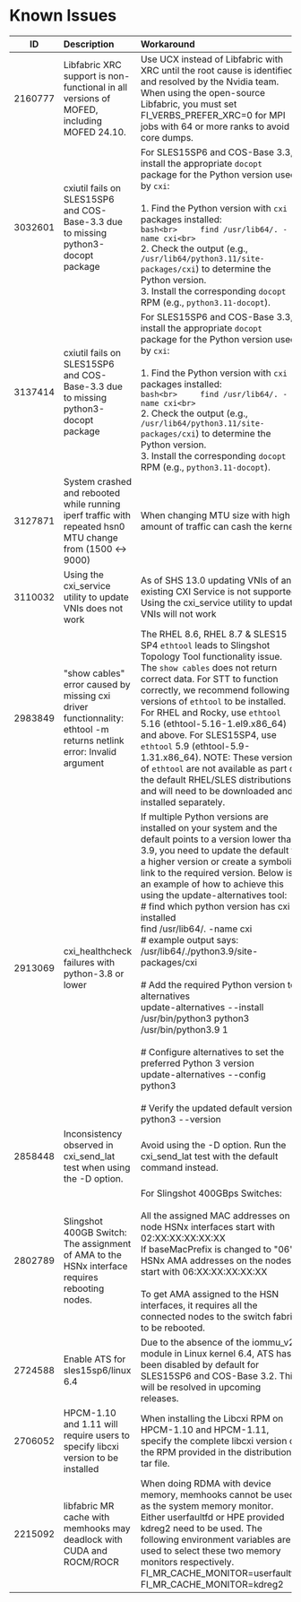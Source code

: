 
# Known Issues
|ID|Description|Workaround|
|:--:|:---------|:---------|
|2160777|Libfabric XRC support is non-functional in all versions of MOFED, including MOFED 24.10.|Use UCX instead of Libfabric with XRC until the root cause is identified and resolved by the Nvidia team. <br>  When using the open-source Libfabric, you must set FI\_VERBS\_PREFER\_XRC=0 for MPI jobs with 64 or more ranks to avoid core dumps.|
|3032601|cxiutil fails on SLES15SP6 and COS-Base-3.3 due to missing python3-docopt package|For SLES15SP6 and COS-Base 3.3, install the appropriate `docopt` package for the Python version used by `cxi`:  <br>  <br>  1. Find the Python version with `cxi` packages installed:  <br>     ```bash<br>     find /usr/lib64/. -name cxi<br>     ```  <br>  2. Check the output (e.g., `/usr/lib64/python3.11/site-packages/cxi`) to determine the Python version.  <br>  3. Install the corresponding `docopt` RPM (e.g., `python3.11-docopt`).<br>  |
|3137414|cxiutil fails on SLES15SP6 and COS-Base-3.3 due to missing python3-docopt package|For SLES15SP6 and COS-Base 3.3, install the appropriate `docopt` package for the Python version used by `cxi`:  <br>  <br>  1. Find the Python version with `cxi` packages installed:  <br>     ```bash<br>     find /usr/lib64/. -name cxi<br>     ```  <br>  2. Check the output (e.g., `/usr/lib64/python3.11/site-packages/cxi`) to determine the Python version.  <br>  3. Install the corresponding `docopt` RPM (e.g., `python3.11-docopt`).<br>  |
|3127871|System crashed and rebooted while running iperf traffic with repeated hsn0 MTU change from (1500 ↔ 9000)|When changing MTU size with high amount of traffic can cash the kernel.|
|3110032|Using the cxi\_service utility to update VNIs does not work|As of SHS 13.0 updating VNIs of an existing CXI Service is not supported. Using the cxi\_service utility to update VNIs will not work|
|2983849|"show cables" error caused by missing cxi driver functionnality:  ethtool -m returns netlink error: Invalid argument|The RHEL 8.6, RHEL 8.7 & SLES15 SP4 `ethtool` leads to Slingshot Topology Tool functionality issue. The `show cables` does not return correct data. For STT to function correctly, we recommend following versions of `ethtool` to be installed. For RHEL and Rocky, use `ethtool` 5.16 (ethtool-5.16-1.el9.x86\_64) and above. For SLES15SP4, use `ethtool` 5.9 (ethtool-5.9-1.31.x86\_64). NOTE: These versions of `ethtool` are not available as part of the default RHEL/SLES distributions and will need to be downloaded and installed separately.|
|2913069|cxi\_healthcheck failures with python-3.8 or lower|If multiple Python versions are installed on your system and the default points to a version lower than 3.9, you need to update the default to a higher version or create a symbolic link to the required version. Below is an example of how to achieve this using the update-alternatives tool:<br>  # find which python version has cxi installed<br>  find /usr/lib64/. -name cxi<br>  # example output says: /usr/lib64/./python3.9/site-packages/cxi<br>  <br>  # Add the required Python version to alternatives<br>  update-alternatives --install /usr/bin/python3 python3 /usr/bin/python3.9 1<br>  <br>  # Configure alternatives to set the preferred Python 3 version<br>  update-alternatives --config python3<br>  <br>  # Verify the updated default version<br>  python3 --version|
|2858448|Inconsistency observed in cxi\_send\_lat test when using the -D option.|Avoid using the -D option. Run the cxi\_send\_lat test with the default command instead.|
|2802789|Slingshot 400GB Switch: The assignment of AMA to the HSNx interface requires rebooting nodes.|For Slingshot 400GBps Switches:  <br>  <br>  All the assigned MAC addresses on node HSNx interfaces start with 02:XX:XX:XX:XX:XX<br>  If baseMacPrefix is changed to "06" HSNx AMA addresses on the nodes start with 06:XX:XX:XX:XX:XX<br>  <br>  To get AMA assigned to the HSN interfaces, it requires all the connected nodes to the switch fabric to be rebooted.|
|2724588|Enable ATS for sles15sp6/linux 6.4|Due to the absence of the iommu\_v2 module in Linux kernel 6.4, ATS has been disabled by default for SLES15SP6 and COS-Base 3.2. This will be resolved in upcoming releases.|
|2706052|HPCM-1.10 and 1.11 will require users to specify libcxi version to be installed |When installing the Libcxi RPM on HPCM-1.10 and HPCM-1.11, specify the complete libcxi version of the RPM provided in the distribution tar file.<br>  |
|2215092|libfabric MR cache with memhooks may deadlock with CUDA and ROCM/ROCR|When doing RDMA with device memory, memhooks cannot be used as the system memory monitor. Either userfaultfd or HPE provided kdreg2 need to be used. The following environment variables are used to select these two memory monitors respectively.<br>  FI\_MR\_CACHE\_MONITOR=userfaultfd<br>  FI\_MR\_CACHE\_MONITOR=kdreg2|
